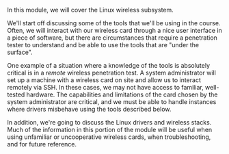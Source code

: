 In this module, we will cover the Linux wireless subsystem.

We'll start off discussing some of the tools that we'll be using in the course. Often, we will interact with our wireless card through a nice user interface in a piece of software, but there are circumstances that require a penetration tester to understand and be able to use the tools that are "under the surface".

One example of a situation where a knowledge of the tools is absolutely critical is in a _remote_ wireless penetration test. A system administrator will set up a machine with a wireless card on site and allow us to interact remotely via SSH. In these cases, we may not have access to familiar, well-tested hardware. The capabilities and limitations of the card chosen by the system administrator are critical, and we must be able to handle instances where drivers misbehave using the tools described below.

In addition, we're going to discuss the Linux drivers and wireless stacks. Much of the information in this portion of the module will be useful when using unfamiliar or uncooperative wireless cards, when troubleshooting, and for future reference.